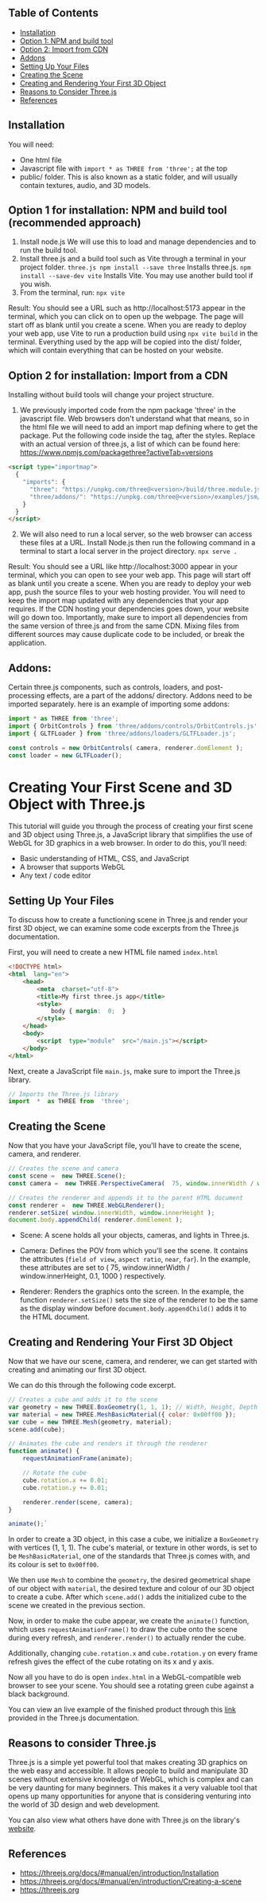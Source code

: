 ## Table of Contents
- [Installation](#installation) 
- [Option 1: NPM and build tool](#option-1-for-installation-npm-and-build-tool-recommended-approach)
- [Option 2: Import from CDN](#option-2-for-installation-import-from-a-cdn)
-  [Addons](#addons) 
- [Setting Up Your Files](#setting-up-your-files) 
- [Creating the Scene](#creating-the-scene)
- [Creating and Rendering Your First 3D Object](#creating-and-rendering-your-first-3d-object) 
- [Reasons to Consider Three.js](#reasons-to-consider-threejs) 
- [References](#references)
   
## Installation
<a name="installation"></a>
You will need:
- One html file
- Javascript file with `import * as THREE from 'three';` at the top
- public/ folder. This is also known as a static folder, and will usually contain textures, audio, and 3D models.
  
<a name="option-1"></a>
## Option 1 for installation: NPM and build tool (recommended approach)
1. Install node.js
   We will use this to load and manage dependencies and to run the build tool.
2. Install three.js and a build tool such as Vite through a terminal in your project folder.
   `three.js npm install --save three` Installs three.js.
   `npm install --save-dev vite` Installs Vite. You may use another build tool if you wish.
3. From the terminal, run:
   `npx vite`

Result: You should see a URL such as http://localhost:5173 appear in the terminal, which you can click on to open up the webpage. The page will start off as blank until you create a scene.
When you are ready to deploy your web app, use Vite to run a production build using `npx vite build` in the terminal. Everything used by the app will be copied into the dist/ folder, which will contain everything that can be hosted on your website. 

<a name="option-2"></a>
## Option 2 for installation: Import from a CDN
Installing without build tools will change your project structure.

1. We previously imported code from the npm package 'three' in the javascript file. Web browsers don't understand what that means, so in the html file we will need to add an import
   map defining where to get the package. Put the following code inside the <head></head> tag, after the styles. Replace <version> with an actual version of three.js, a list of which can be found here:
   https://www.npmjs.com/packagethree?activeTab=versions
```html
<script type="importmap">
  {
    "imports": {
      "three": "https://unpkg.com/three@<version>/build/three.module.js",
      "three/addons/": "https://unpkg.com/three@<version>/examples/jsm/"
    }
  }
</script>
```
2. We will also need to run a local server, so the web browser can access these files at a URL. Install Node.js then run the following command in a terminal to start a local server 
   in the project directory.
   `npx serve .`

Result: You should see a URL like http://localhost:3000 appear in your terminal, which you can open to see your web app. This page will start off as blank until you create a scene. When you are ready to deploy your web app, push the source files to your web hosting provider. You will need to keep the import map updated with any dependencies that your app requires. If the CDN hosting your dependencies goes down, your website will go down too.
Importantly, make sure to import all dependencies from the same version of three.js and from the same CDN. Mixing files from different sources may cause duplicate code to be included, or break the application.

<a name="addons"></a>
## Addons:
Certain three.js components, such as controls, loaders, and post-processing effects, are a part of the addons/ directory. Addons need to be imported separately. here is an example of importing some addons:
```javascript
import * as THREE from 'three';
import { OrbitControls } from 'three/addons/controls/OrbitControls.js';
import { GLTFLoader } from 'three/addons/loaders/GLTFLoader.js';

const controls = new OrbitControls( camera, renderer.domElement );
const loader = new GLTFLoader();
```

# Creating Your First Scene and 3D Object with Three.js

This tutorial will guide you through the process of creating your first scene and 3D object using Three.js, a JavaScript library that simplifies the use of WebGL for 3D graphics in a web browser. In order to do this, you'll need: 

-   Basic understanding of HTML, CSS, and JavaScript
-   A browser that supports WebGL
-   Any text / code editor

## Setting Up Your Files

To discuss how to create a functioning scene in Three.js and render your first 3D object, we can examine some code excerpts from the Three.js documentation.

First, you will need to create a new HTML file named `index.html` 

```html
<!DOCTYPE html>  
<html  lang="en">  
	<head>  
		<meta  charset="utf-8">  
		<title>My first three.js app</title>  
		<style> 
			body { margin:  0;  }  
		</style>  
	</head>  
	<body>  
		<script  type="module"  src="/main.js"></script>  
	</body>  
</html>
```

Next, create a JavaScript file `main.js`, make sure to import the Three.js library.

```javascript
// Imports the Three.js library
import  *  as THREE from  'three';  
```

## Creating the Scene

Now that you have your JavaScript file, you'll have to create the scene, camera, and renderer.

```javascript
// Creates the scene and camera
const scene =  new THREE.Scene();  
const camera =  new THREE.PerspectiveCamera(  75, window.innerWidth / window.innerHeight,  0.1,  1000  );  

// Creates the renderer and appends it to the parent HTML document
const renderer =  new THREE.WebGLRenderer(); 
renderer.setSize( window.innerWidth, window.innerHeight ); 
document.body.appendChild( renderer.domElement );
```


- Scene: A scene holds all your objects, cameras, and lights in Three.js.

- Camera: Defines the POV from which you'll see the scene. It contains the attributes (`field of view`, `aspect ratio`, `near`, `far`). In the example, these attributes are set to ( 75, window.innerWidth / window.innerHeight,  0.1,  1000 ) respectively. 

- Renderer: Renders the graphics onto the screen. In the example, the function `renderer.setSize()` sets the size of the renderer to be the same as the display window before `document.body.appendChild()` adds it to the HTML document. 

## Creating and Rendering Your First 3D Object

Now that we have our scene, camera, and renderer, we can get started with creating and animating our first 3D object.

We can do this through the following code excerpt.

```javascript
// Creates a cube and adds it to the scene
var geometry = new THREE.BoxGeometry(1, 1, 1); // Width, Height, Depth
var material = new THREE.MeshBasicMaterial({ color: 0x00ff00 });
var cube = new THREE.Mesh(geometry, material);
scene.add(cube);

// Animates the cube and renders it through the renderer
function animate() {
    requestAnimationFrame(animate);

    // Rotate the cube
    cube.rotation.x += 0.01;
    cube.rotation.y += 0.01;

    renderer.render(scene, camera);
}

animate();` 
```

In order to create a 3D object, in this case a cube, we initialize a `BoxGeometry` with vertices (1, 1, 1). The cube's material, or texture in other words, is set to be `MeshBasicMaterial`, one of the standards that Three.js comes with, and its colour is set to `0x00ff00`. 

We then use `Mesh` to combine the `geometry`, the desired geometrical shape of our object with `material`, the desired texture and colour of our 3D object to create a cube. After which `scene.add()`
adds the initialized cube to the scene we created in the previous section. 

Now, in order to make the cube appear, we create the `animate()` function, which uses `requestAnimationFrame()` to draw the cube onto the scene during every refresh, and `renderer.render()` to actually render the cube.

Additionally, changing `cube.rotation.x` and `cube.rotation.y` on every frame refresh gives the effect of the cube rotating on its x and y axis.

Now all you have to do is open `index.html` in a WebGL-compatible web browser to see your scene. You should see a rotating green cube against a black background.

You can view an live example of the finished product through this [link](https://jsfiddle.net/0c1oqf38/) provided in the Three.js documentation.

## Reasons to consider Three.js

Three.js is a simple yet powerful tool that makes creating 3D graphics on the web easy and accessible. It allows people to build and manipulate 3D scenes without extensive knowledge of WebGL, which is complex and can be very daunting for many beginners. This makes it a very valuable tool that opens up many opportunities for anyone that is considering venturing into the world of 3D design and web development. 

You can also view what others have done with Three.js on the library's [website](https://threejs.org).

## References
- https://threejs.org/docs/#manual/en/introduction/Installation
- https://threejs.org/docs/#manual/en/introduction/Creating-a-scene
- https://threejs.org

